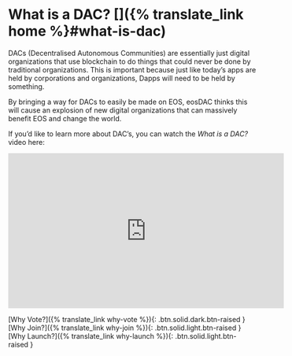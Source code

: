 **What** is a **DAC?** [<i class="icon icon-social-general"></i>]({% translate_link home %}#what-is-dac)
===

DACs (Decentralised Autonomous Communities) are essentially just digital organizations that use blockchain to do things that could never be done by traditional organizations. This is important because just like today’s apps are held by corporations and organizations, Dapps will need to be held by something.

By bringing a way for DACs to easily be made on EOS, eosDAC thinks this will cause an explosion of new digital organizations that can massively benefit EOS and change the world.

If you’d like to learn more about DAC’s, you can watch the *What is a DAC?* video here:
<center><iframe width="560" height="315" src="https://www.youtube-nocookie.com/embed/ahoFGzxE_NY" frameborder="0" allow="accelerometer; autoplay; encrypted-media; gyroscope; picture-in-picture" allowfullscreen></iframe></center>

[Why Vote?]({% translate_link why-vote %}){: .btn.solid.dark.btn-raised }
[Why Join?]({% translate_link why-join %}){: .btn.solid.light.btn-raised }
[Why Launch?]({% translate_link why-launch %}){: .btn.solid.light.btn-raised }